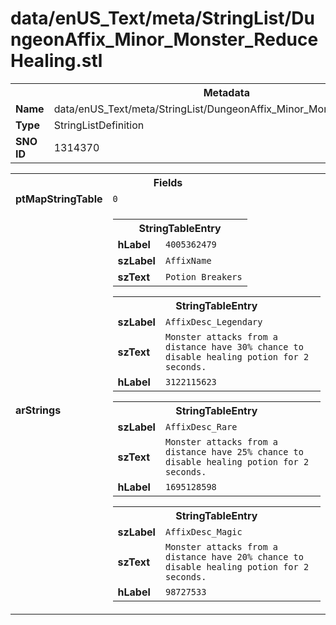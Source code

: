 <h1>data/enUS_Text/meta/StringList/DungeonAffix_Minor_Monster_ReduceHealing.stl</h1><table><tr><th colspan="100%">Metadata</th></tr><tr><td><b>Name</b></td><td>data/enUS_Text/meta/StringList/DungeonAffix_Minor_Monster_ReduceHealing.stl</td></tr><tr><td><b>Type</b></td><td>StringListDefinition</td></tr><tr><td><b>SNO ID</b></td><td>1314370</td></tr></table>

<table><tr><th colspan="100%">Fields</th></tr><tr><td><b>ptMapStringTable</b></td><td><code>0</code></td></tr><tr><td><b>arStrings</b></td><td><table><tr><th colspan="100%">StringTableEntry</th></tr><tr><td><b>hLabel</b></td><td><code>4005362479</code></td></tr><tr><td><b>szLabel</b></td><td><code>AffixName</code></td></tr><tr><td><b>szText</b></td><td><code>Potion Breakers</code></td></tr></table>


<table><tr><th colspan="100%">StringTableEntry</th></tr><tr><td><b>szLabel</b></td><td><code>AffixDesc_Legendary</code></td></tr><tr><td><b>szText</b></td><td><code>Monster attacks from a distance have 30% chance to disable healing potion for 2 seconds.</code></td></tr><tr><td><b>hLabel</b></td><td><code>3122115623</code></td></tr></table>


<table><tr><th colspan="100%">StringTableEntry</th></tr><tr><td><b>szLabel</b></td><td><code>AffixDesc_Rare</code></td></tr><tr><td><b>szText</b></td><td><code>Monster attacks from a distance have 25% chance to disable healing potion for 2 seconds.</code></td></tr><tr><td><b>hLabel</b></td><td><code>1695128598</code></td></tr></table>


<table><tr><th colspan="100%">StringTableEntry</th></tr><tr><td><b>szLabel</b></td><td><code>AffixDesc_Magic</code></td></tr><tr><td><b>szText</b></td><td><code>Monster attacks from a distance have 20% chance to disable healing potion for 2 seconds.</code></td></tr><tr><td><b>hLabel</b></td><td><code>98727533</code></td></tr></table>


</td></tr></table>

